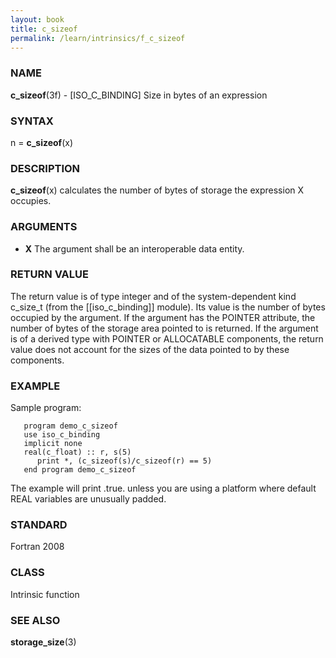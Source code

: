 ```yaml
---
layout: book
title: c_sizeof
permalink: /learn/intrinsics/f_c_sizeof
---
```

### NAME

**c\_sizeof**(3f) - \[ISO\_C\_BINDING\] Size in bytes
of an expression

### SYNTAX

n = **c\_sizeof**(x)

### DESCRIPTION

**c\_sizeof**(x) calculates the number of bytes of storage the
expression X occupies.

### ARGUMENTS

  - **X**
    The argument shall be an interoperable data entity.

### RETURN VALUE

The return value is of type integer and of the system-dependent kind
c\_size\_t (from the \[\[iso\_c\_binding\]\] module). Its value is the
number of bytes occupied by the argument. If the argument has the
POINTER attribute, the number of bytes of the storage area pointed to is
returned. If the argument is of a derived type with POINTER or
ALLOCATABLE components, the return value does not account for the sizes
of the data pointed to by these components.

### EXAMPLE

Sample program:

```
   program demo_c_sizeof
   use iso_c_binding
   implicit none
   real(c_float) :: r, s(5)
      print *, (c_sizeof(s)/c_sizeof(r) == 5)
   end program demo_c_sizeof
```

The example will print .true. unless you are using a platform where
default REAL variables are unusually padded.

### STANDARD

Fortran 2008

### CLASS

Intrinsic function

### SEE ALSO

**storage\_size**(3)
